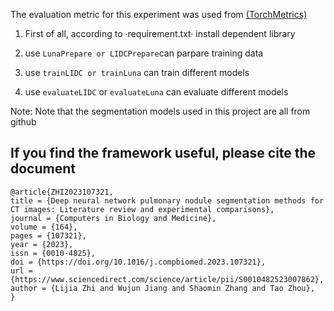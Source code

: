The evaluation metric for this experiment was used from [(TorchMetrics)](https://torchmetrics.readthedocs.io/en/stable/)

1. First of all, according to ·requirement.txt· install dependent library
  
2. use `LunaPrepare or LIDCPrepare`can parpare training data
  
3. use `trainLIDC or trainLuna` can train different models
  
4. use `evaluateLIDC` or `evaluateLuna` can evaluate different models

Note: Note that the segmentation models used in this project are all from github


## If you find the framework useful, please cite the document 
```
@article{ZHI2023107321,
title = {Deep neural network pulmonary nodule segmentation methods for CT images: Literature review and experimental comparisons},
journal = {Computers in Biology and Medicine},
volume = {164},
pages = {107321},
year = {2023},
issn = {0010-4825},
doi = {https://doi.org/10.1016/j.compbiomed.2023.107321},
url = {https://www.sciencedirect.com/science/article/pii/S0010482523007862},
author = {Lijia Zhi and Wujun Jiang and Shaomin Zhang and Tao Zhou},
} 
```

